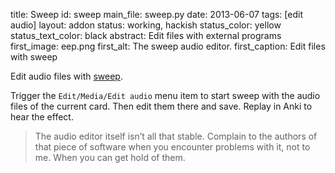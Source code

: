 title: Sweep
id: sweep
main_file: sweep.py
date: 2013-06-07
tags: [edit audio]
layout: addon
status: working, hackish
status_color: yellow
status_text_color: black
abstract: Edit files with external programs
first_image: eep.png
first_alt: The sweep audio editor.
first_caption: Edit files with sweep

Edit audio files with
[sweep](http://www.metadecks.org/software/sweep/).

Trigger the `Edit/Media/Edit audio` menu item to start sweep with the
audio files of the current card. Then edit them there and save. Replay
in Anki to hear the effect.

<blockquote class="nb">
The audio editor itself isn’t all that
stable. Complain to the authors of that piece of software when you
encounter problems with it, not to me. When you can get hold of them.
</blockquote>
